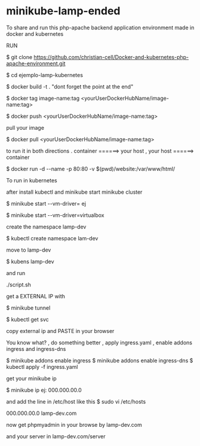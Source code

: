 # minikube-lamp-ended

To share and run this php-apache backend application environment made in docker and kubernetes

RUN

$ git clone https://github.com/christian-cell/Docker-and-kubernetes-php-apache-environment.git

$ cd ejemplo-lamp-kubernetes

$ docker build -t . "dont forget the point at the end"

$ docker tag image-name:tag <yourUserDockerHubName/image-name:tag>

$ docker push <yourUserDockerHubName/image-name:tag>

pull your image

$ docker pull <yourUserDockerHubName/image-name:tag>

to run it in both directions . container ======> your host , your host ======> container

$ docker run -d --name -p 80:80 -v $(pwd)/website:/var/www/html/

To run in kubernetes

after install kubectl and minikube start minikube cluster

$ minikube start --vm-driver= ej

$ minikube start --vm-driver=virtualbox

create the namespace lamp-dev

$ kubectl create namespace lam-dev

move to lamp-dev

$ kubens lamp-dev

and run

./script.sh

get a EXTERNAL IP with

$ minikube tunnel

$ kubectl get svc

copy external ip and PASTE in your browser

You know what? , do something better , apply ingress.yaml , enable addons ingress and ingress-dns

$ minikube addons enable ingress
$ minikube addons enable ingress-dns
$ kubectl apply -f ingress.yaml

get your minikube ip

$ minikube ip
ej: 000.000.00.0

and add the line in /etc/host like this
$ sudo vi /etc/hosts

000.000.00.0 lamp-dev.com

now get phpmyadmin in your browse by 
lamp-dev.com

and your server in
lamp-dev.com/server
